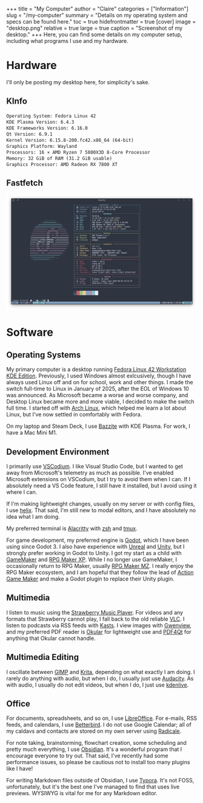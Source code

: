 +++
title = "My Computer"
author = "Claire"
categories = ["Information"]
slug = "/my-computer"
summary = "Details on my operating system and specs can be found here."
toc = true
hidefrontmatter = true
[cover]
image = "desktop.png"
relative = true
large = true
caption = "Screenshot of my desktop."
+++
Here, you can find some details on my computer setup, including what programs I use and my hardware.
# Hardware
I'll only be posting my desktop here, for simplicity's sake.
## KInfo
```
Operating System: Fedora Linux 42
KDE Plasma Version: 6.4.3
KDE Frameworks Version: 6.16.0
Qt Version: 6.9.1
Kernel Version: 6.15.8-200.fc42.x86_64 (64-bit)
Graphics Platform: Wayland
Processors: 16 × AMD Ryzen 7 5800X3D 8-Core Processor
Memory: 32 GiB of RAM (31.2 GiB usable)
Graphics Processor: AMD Radeon RX 7800 XT
```
## Fastfetch
![My specs as retrieved by [Fastfetch](https://github.com/fastfetch-cli/fastfetch)](fastfetch.png)

# Software
## Operating Systems
My primary computer is a desktop running [Fedora Linux 42 Workstation KDE Edition](https://fedoraproject.org/kde/). Previously, I used Windows almost exlcusively, though I have always used Linux off and on for school, work and other things. I made the switch full-time to Linux in January of 2025, after the EOL of Windows 10 was announced. As Microsoft became a worse and worse company, and Desktop Linux became more and more viable, I decided to make the switch full time. I started off with [Arch Linux](https://archlinux.org/), which helped me learn a lot about Linux, but I've now settled in comfortably with Fedora.

On my laptop and Steam Deck, I use [Bazzite](https://bazzite.gg/) with KDE Plasma. For work, I have a Mac Mini M1.

## Development Environment
I primarily use [VSCodium](https://vscodium.com/). I like Visual Studio Code, but I wanted to get away from Microsoft's telemetry as much as possible. I've enabled Microsoft extensions on VSCodium, but I try to avoid them when I can. If I absolutely need a VS Code feature, I still have it installed, but I avoid using it where I can.

If I'm making lightweight changes, usually on my server or with config files, I use [helix](https://helix-editor.com/). That said, I'm still new to modal editors, and I have absolutely no idea what I am doing.

My preferred terminal is [Alacritty](https://alacritty.org/) with [zsh](https://www.zsh.org/) and [tmux](https://github.com/tmux/tmux/wiki).

For game development, my preferred engine is [Godot](https://godotengine.org/), which I have been using since Godot 3. I also have experience with [Unreal](https://www.unrealengine.com/en-US) and [Unity](https://unity.com/), but I strongly prefer working in Godot to Unity. I got my start as a child with [GameMaker](https://gamemaker.io/en) and [RPG Maker XP](https://www.rpgmakerweb.com/products/rpg-maker-xp). While I no longer use GameMaker, I occasionally return to RPG Maker, usually [RPG Maker MZ](https://www.rpgmakerweb.com/products/rpg-maker-mz). I really enjoy the RPG Maker ecosystem, and I am hopeful that they follow the lead of [Action Game Maker](https://godotengine.org/showcase/action-game-maker/) and make a Godot plugin to replace their Unity plugin.

## Multimedia
I listen to music using the [Strawberry Music Player](https://www.strawberrymusicplayer.org/). For videos and any formats that Strawberry cannot play, I fall back to the old reliable [VLC](https://www.videolan.org/vlc/). I listen to podcasts via RSS feeds with [Kasts](https://apps.kde.org/kasts/). I view images with [Gwenview](https://apps.kde.org/gwenview/), and my preferred PDF reader is [Okular](https://okular.kde.org/) for lightweight use and [PDF4Qt](https://jakubmelka.github.io/) for anything that Okular cannot handle.

## Multimedia Editing
I oscillate between [GIMP](https://www.gimp.org/) and [Krita](https://krita.org/en/), depending on what exactly I am doing. I rarely do anything with audio, but when I do, I usually just use [Audacity](https://www.audacityteam.org/). As with audio, I usually do not edit videos, but when I do, I just use [kdenlive](https://kdenlive.org/).

## Office
For documents, spreadsheets, and so on, I use [LibreOffice](https://www.libreoffice.org/). For e-mails, RSS feeds, and calendars, I use [Betterbird](https://www.betterbird.eu/). I do not use Google Calendar; all of my caldavs and contacts are stored on my own server using [Radicale](https://radicale.org/v3.html). 

For note taking, brainstorming, flowchart creation, some scheduling and pretty much everything, I use [Obsidian](https://obsidian.md/). It's a wonderful program that I encourage everyone to try out. That said, I've recently had some performance issues, so please be cautious not to install too many plugins like I have!

For writing Markdown files outside of Obsidian, I use [Typora](https://typora.io/). It's not FOSS, unfortunately, but it's the best one I've managed to find that uses live previews. WYSIWYG is vital for me for any Markdown editor.